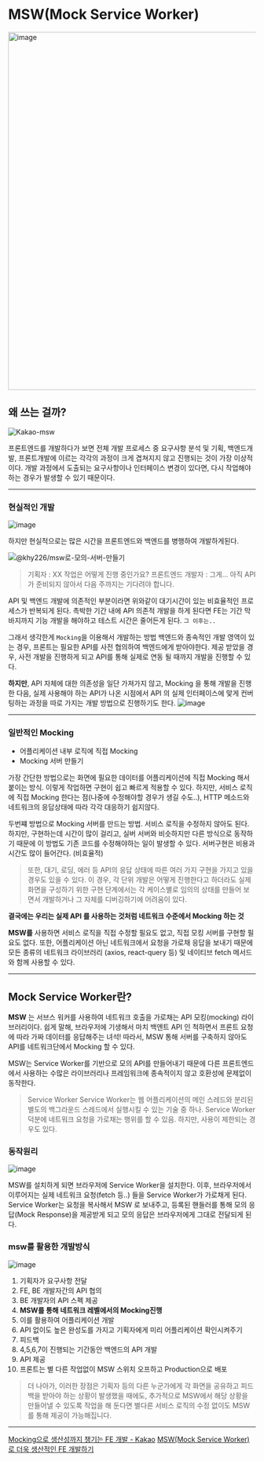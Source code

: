 # MSW(Mock Service Worker)

<img width="729" alt="image" src="https://github.com/Jae-hong-lee/TIL/assets/72030487/bd65573d-358d-44b0-b92c-79ee4a577edf">

## 왜 쓰는 걸까?

![Kakao-msw](https://github.com/Jae-hong-lee/TIL/assets/72030487/5819ad4c-2551-4db8-abf9-54a381a5d6df)

프론트엔드를 개발하다가 보면 전체 개발 프로세스 중 요구사항 분석 및 기획, 백엔드개발, 프론트개발에 이르는 각각의 과정이 크게 겹쳐지지 않고 진행되는 것이 가장 이상적이다.
개발 과정에서 도출되는 요구사항이나 인터페이스 변경이 있다면, 다시 작업해야하는 경우가 발생할 수 있기 때문이다.

---

### 현실적인 개발

![image](https://github.com/Jae-hong-lee/TIL/assets/72030487/6d857bf8-d0da-4ff3-952f-f1ff4360388e)

하지만 현실적으로는 많은 시간을 프론트엔드와 백엔드를 병행하여 개발하게된다.

![@khy226/msw로-모의-서버-만들기](https://github.com/Jae-hong-lee/TIL/assets/72030487/7358521b-69b2-47fe-86ba-050eb31b5d7d)

> 기획자 : XX 작업은 어떻게 진행 중인가요?
> 프론트엔드 개발자 : 그게… 아직 API가 준비되지 않아서 다음 주까지는 기다려야 합니다.

API 및 백엔드 개발에 의존적인 부분이라면 위와같이 대기시간이 있는 비효율적인 프로세스가 반복되게 된다. 촉박한 기간 내에 API 의존적 개발을 하게 된다면 FE는 기간 막바지까지 기능 개발을 해야하고 테스트 시간은 줄어든게 된다. `그 이후는..`

그래서 생각한게 `Mocking`을 이용해서 개발하는 방법
백엔드와 종속적인 개발 영역이 있는 경우, 프론트는 필요한 API를 사전 협의하여 백엔드에게 받아야한다.
제공 받았을 경우, 사전 개발을 진행하게 되고 API를 통해 실제로 연동 될 때까지 개발을 진행할 수 있다.

**하지만**, API 자체에 대한 의존성을 일단 가져가지 않고, Mocking 을 통해 개발을 진행한 다음, 실제 사용해야 하는 API가 나온 시점에서 API 의 실제 인터페이스에 맟게 컨버팅하는 과정을 따로 가지는 개발 방법으로 진행하기도 한다.
![image](https://github.com/Jae-hong-lee/TIL/assets/72030487/2004d898-76c2-47f2-a7dd-628bd4dcd3c5)

---

### 일반적인 Mocking

- 어플리케이션 내부 로직에 직접 Mocking
- Mocking 서버 만들기

가장 간단한 방법으로는 화면에 필요한 데이터를 어플리케이션에 직접 Mocking 해서 붙이는 방식. 이렇게 작업하면 구현이 쉽고 빠르게 적용할 수 있다.
하지만, 서비스 로직에 직접 Mocking 한다는 점(나중에 수정해야할 경우가 생길 수도..), HTTP 메소드와 네트워크의 응답상태에 따라 각각 대응하기 쉽지않다.

두번쨰 방법으로 Mocking 서버를 만드는 방법. 서비스 로직을 수정하지 않아도 된다.
하지만, 구현하는데 시간이 많이 걸리고, 실버 서버와 비슷하지만 다른 방식으로 동작하기 때문에 이 방법도 기존 코드를 수정해야하는 일이 발생할 수 있다.
서버구현은 비용과 시간도 많이 들어간다. (비효율적)

> 또한, 대기, 로딩, 에러 등 API의 응답 상태에 따른 여러 가지 구현을 가지고 있을 경우도 있을 수 있다.
> 이 경우, 각 단위 개발은 어떻게 진행한다고 하더라도 실제 화면을 구성하기 위한 구현 단계에서는 각 케이스별로 임의의 상태를 만들어 보면서 개발하거나 그 자체를 디버깅하기에 어려움이 있다.

**결국에는 우리는 실제 API 를 사용하는 것처럼 네트워크 수준에서 Mocking 하는 것**

**MSW를** 사용하면 서비스 로직을 직접 수정할 필요도 없고, 직접 모킹 서버를 구현할 필요도 없다.
또한, 어플리케이션 아닌 네트워크에서 요청을 가로채 응답을 보내기 때문에 모든 종류의 네트워크 라이브러리 (axios, react-query 등) 및 네이티브 fetch 메서드와 함께 사용할 수 있다.

---

## Mock Service Worker란?

**MSW** 는 서브스 워커를 사용하여 네트워크 호출을 가로채는 API 모킹(mocking) 라이브러리이다. 쉽게 말해, 브라우저에 기생해서 마치 백엔트 API 인 척하면서 프론트 요청에 따라 가짜 데이터를 응답해주는 녀석!
따라서, MSW 통해 서버를 구축하지 않아도 API를 네트워크단에서 Mocking 할 수 있다.

MSW는 Service Worker를 기반으로 모의 API를 만들어내기 때문에 다른 프론트엔드에서 사용하는 수많은 라이브러리나 프레임워크에 종속적이지 않고 호환성에 문제없이 동작한다.

> Service Worker
> Service Worker는 웹 어플리케이션의 메인 스레드와 분리된 별도의 백그라운드 스레드에서 실행시킬 수 있는 기술 중 하나.
> Service Worker 덕분에 네트워크 요청을 가로채는 행위를 할 수 있음.
> 하지만, 사용이 제한되는 경우도 있다.

### 동작원리

![image](https://github.com/Jae-hong-lee/TIL/assets/72030487/cd38aca7-281a-4324-adde-2897b5a228cc)

MSW를 설치하게 되면 브라우저에 Service Worker을 설치한다.
이후, 브라우저에서 이루어지는 실제 네트워크 요청(fetch 등..) 들을 Service Worker가 가로채게 된다.
Service Worker는 요청을 복사해서 MSW 로 보내주고, 등록된 핸들러를 통해 모의 응답(Mock Response)을 제공받게 되고 모의 응답은 브라우저에게 그대로 전달되게 된다.

### msw를 활용한 개발방식

![image](https://github.com/Jae-hong-lee/TIL/assets/72030487/1111ad44-271a-4847-a6f5-9df388a59767)

1. 기획자가 요구사항 전달
2. FE, BE 개발자간의 API 협의
3. BE 개발자의 API 스펙 제공
4. **MSW를 통해 네트워크 레벨에서의 Mocking진행**
5. 이를 활용하여 어플리케이션 개발
6. API 없이도 높은 완성도를 가지고 기획자에게 미리 어플리케이션 확인시켜주기
7. 피드백
8. 4,5,6,7이 진행되는 기간동안 백엔드의 API 개발
9. API 제공
10. 프론트는 별 다른 작업없이 MSW 스위치 오프하고 Production으로 배포

> 더 나아가, 이러한 장점은 기획자 등의 다른 누군가에게 각 화면을 공유하고 피드백을 받아야 하는 상황이 발생했을 때에도, 추가적으로 MSW에서 해당 상황을 만들어낼 수 있도록 작업을 해 둔다면 별다른 서비스 로직의 수정 없이도 MSW를 통해 제공이 가능해집니다.

---

[Mocking으로 생산성까지 챙기는 FE 개발 - Kakao](https://tech.kakao.com/2021/09/29/mocking-fe/)
[MSW(Mock Service Worker)로 더욱 생산적인 FE 개발하기](https://velog.io/@khy226/msw%EB%A1%9C-%EB%AA%A8%EC%9D%98-%EC%84%9C%EB%B2%84-%EB%A7%8C%EB%93%A4%EA%B8%B0)
